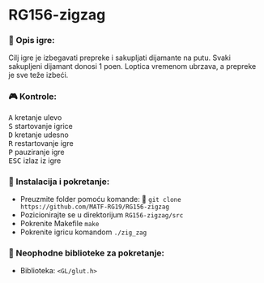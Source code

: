 # RG156-zigzag
### :memo: Opis igre:
Cilj igre je izbegavati prepreke i sakupljati dijamante na putu.
Svaki sakupljeni dijamant donosi 1 poen.
Loptica vremenom ubrzava, a prepreke je sve teže izbeći.

### :video_game: Kontrole:
<kbd>A</kbd> kretanje ulevo <br>
<kbd>S</kbd> startovanje igrice <br>
<kbd>D</kbd> kretanje udesno <br>
<kbd>R</kbd> restartovanje igre <br>
<kbd>P</kbd> pauziranje igre <br>
<kbd>ESC</kbd> izlaz iz igre 

### :wrench: Instalacija i pokretanje:
* Preuzmite folder pomoću komande: :link: ``` git clone https://github.com/MATF-RG19/RG156-zigzag ``` <br>
* Pozicionirajte se u direktorijum `RG156-zigzag/src` <br>
* Pokrenite Makefile `make` <br>
* Pokrenite igricu komandom `./zig_zag` 

### :book: Neophodne biblioteke za pokretanje:
- Biblioteka: `<GL/glut.h>` 
